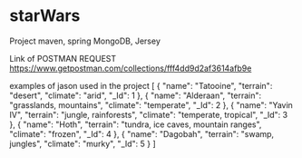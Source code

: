 # starWars
Project maven, spring MongoDB, Jersey

Link of POSTMAN REQUEST
https://www.getpostman.com/collections/fff4dd9d2af3614afb9e

examples of jason used in the project
[
    {
        "name": "Tatooine",
        "terrain": "desert",
        "climate": "arid",
        "_Id": 1
    },
    {
        "name": "Alderaan",
        "terrain": "grasslands, mountains",
        "climate": "temperate",
        "_Id": 2
    },
    {
        "name": "Yavin IV",
        "terrain": "jungle, rainforests",
        "climate": "temperate, tropical",
        "_Id": 3
    },
    {
        "name": "Hoth",
        "terrain": "tundra, ice caves, mountain ranges",
        "climate": "frozen",
        "_Id": 4
    },
    {
        "name": "Dagobah",
        "terrain": "swamp, jungles",
        "climate": "murky",
        "_Id": 5
    }
]
